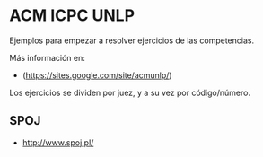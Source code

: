 ACM ICPC UNLP
=============

Ejemplos para empezar a resolver ejercicios de las competencias.

Más información en:

* (https://sites.google.com/site/acmunlp/)

Los ejercicios se dividen por juez, y a su vez por código/número.

SPOJ
----

* http://www.spoj.pl/


